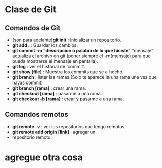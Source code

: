 # Clase de Git
## Comandos de Git
- (son para adelante)**git init** : Inicializar un repositorio.
- **git add .** : Guardar los cambios.
- **git commit -m "descripcion o palabra de lo que hiciste"** "mensaje": actualiza el archivo en git (poner siempre el -m(mensaje) para que pueda mostrarse el mensaje en pantalla).
- **git log** : ver el historial de 'commit'.
- **git show [file]** : Muestra los commits que se a hecho.
- **git branch** : listar las ramas.(Solo te aparece la una rama una vez que hayas commit)
- **git branch [rama]** : crear una rama.
- **git checkout [rama]** : pasarme a una rama.
- **git checkout -b [rama]** : crear y pasarme a una rama.
  
 ## Comandos remotos 
- **git remote -v** : ver los repositorios que tengo remotos.
- **git remote add origin [link]** : agregar un 
- repositorio remoto.

# agregue otra cosa